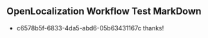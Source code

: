 ## OpenLocalization Workflow Test MarkDown
* c6578b5f-6833-4da5-abd6-05b63431167c thanks!

<!--HONumber=Sep16_HO1-->



